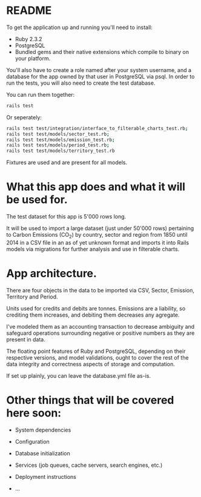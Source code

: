 # README

To get the application up and running you'll need to install:

* Ruby 2.3.2
* PostgreSQL
* Bundled gems and their native extensions which compile to binary on your platform.

You'll also have to create a role named after your system username, and a database
for the app owned by that user in PostgreSQL via psql. In order to run the tests,
you will also need to create the test database.

You can run them together:

```bash
rails test
```
Or seperately:

```bash
rails test test/integration/interface_to_filterable_charts_test.rb;
rails test test/models/sector_test.rb;
rails test test/models/emission_test.rb;
rails test test/models/period_test.rb;
rails test test/models/territory_test.rb
```

Fixtures are used and are present for all models.

# What this app does and what it will be used for.

The test dataset for this app is 5'000 rows long.

It will be used to import a large dataset (just under 50'000 rows) pertaining 
to Carbon Emissions (CO<sub>2</sub>) by country, sector and region from 1850
until 2014 in a CSV file in an as of yet unknown format and imports it into
Rails models via migrations for further analysis and use in filterable charts.

# App architecture.

There are four objects in the data to be imported via CSV, Sector, Emission,
Territory and Period.

Units used for credits and debits are tonnes. Emissions are a liability, so
crediting them increases, and debiting them decreases any agregate.

I've modeled them as an accounting transaction to decrease ambiguity and
safeguard operations surrounding negative or positive numbers as they are
present in data.

The floating point features of Ruby and PostgreSQL, depending on their
respective versions, and model validations, ought to cover the rest of
the data integrity and correctness aspects of storage and computation.

If set up plainly, you can leave the database.yml file as-is.

# Other things that will be covered here soon:

* System dependencies

* Configuration

* Database initialization

* Services (job queues, cache servers, search engines, etc.)

* Deployment instructions

* ...
